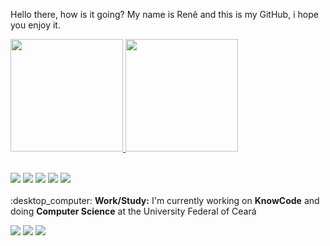 
<p align="left">
  
  Hello there, how is it going? My name is Renê and this is my GitHub, i hope you enjoy it.
  <br>
</p>

<div>
  <a href="https://github.com/reness0">
  <img height="180em" src="https://github-readme-stats.vercel.app/api?username=reness0&show_icons=true&theme=react&include_all_commits=true&count_private=true"/>
      <a href="#"><img height="180em" src="https://github-readme-stats.vercel.app/api/top-langs/?username=reness0&layout=compact&theme=react"></a>

</div>  




<p align="left">
  
   <br>
  <img src="https://img.shields.io/badge/Java-ED8B00?style=for-the-badge&logo=java&logoColor=white">
  <img src = "https://img.shields.io/badge/Spring-6DB33F?style=for-the-badge&logo=spring&logoColor=white">
  <img src="https://img.shields.io/badge/Flutter-02569B?style=for-the-badge&logo=flutter&logoColor=white">
  <img src = "https://img.shields.io/badge/TypeScript-007ACC?style=for-the-badge&logo=typescript&logoColor=white">
   <img src = "https://img.shields.io/badge/Kotlin-0095D5?&style=for-the-badge&logo=kotlin&logoColor=white">
  <br>
  <br>
  :desktop_computer: <strong>Work/Study:</strong> I'm currently working on <strong>KnowCode</strong> and doing <strong>Computer Science</strong> at the University Federal of Ceará	 
  <br>
  
</p>

<p align="left">
<a href="mailto:renejr.arraes286@gmail.com" alt="Gmail">
<img src="https://img.shields.io/badge/Gmail-D14836?style=for-the-badge&logo=gmail&logoColor=white" /></a>
  
<a href="https://www.linkedin.com/in/renê-júnior-55901b198/" alt="Linkedin">
<img src="https://img.shields.io/badge/LinkedIn-0077B5?style=for-the-badge&logo=linkedin&logoColor=white" /></a>

<a href="https://t.me/renejr03" alt = "Telegram">
  <img src="https://img.shields.io/badge/Telegram-2CA5E0?style=for-the-badge&logo=telegram&logoColor=white"></a>
  

 
 
